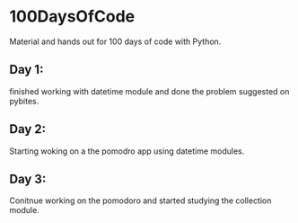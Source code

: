 # 100DaysOfCode

Material and hands out for 100 days of code with Python.

## Day 1:
finished working with datetime module and done the problem suggested on pybites.
## Day 2:
Starting woking on a the pomodro app using datetime modules.
## Day 3: 
Conitnue working on the pomodoro and started studying the collection module.